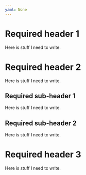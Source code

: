 ```yaml
---
yaml: None
---
```

# Required header 1

Here is stuff I need to write.

# Required header 2

Here is stuff I need to write.

## Required sub-header 1

Here is stuff I need to write.

## Required sub-header 2

Here is stuff I need to write.

# Required header 3

Here is stuff I need to write.

